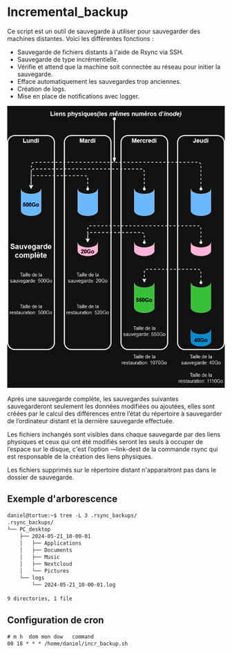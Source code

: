 # Incremental_backup
Ce script est un outil de sauvegarde à utiliser pour sauvegarder des machines distantes.
Voici les différentes fonctions :
  * Sauvegarde de fichiers distants à l'aide de Rsync via SSH.
  * Sauvegarde de type incrémentielle.
  * Vérifie et attend que la machine soit connectée au réseau pour initier la sauvegarde.
  * Efface automatiquement les sauvegardes trop anciennes.
  * Création de logs.
  * Mise en place de notifications avec logger.

![sauvegarde](incr_back.png)

Après une sauvegarde complète, les sauvegardes suivantes sauvegarderont seulement les données modifiées ou ajoutées,
elles sont créées par le calcul des différences entre l’état du répertoire à sauvegarder de l’ordinateur distant et la dernière sauvegarde effectuée.

Les fichiers inchangés sont visibles dans chaque sauvegarde par des liens physiques et ceux qui ont été modifiés seront les seuls à occuper de l’espace sur le disque,
c'est l’option -–link-dest de la commande rsync qui est responsable de la création des liens physiques.

Les fichiers supprimés sur le répertoire distant n'apparaitront pas dans le dossier de sauvegarde.

## Exemple d'arborescence
```
daniel@tortue:~$ tree -L 3 .rsync_backups/
.rsync_backups/
└── PC_desktop
    ├── 2024-05-21_10-00-01
    │   ├── Applications
    │   ├── Documents
    │   ├── Music
    │   ├── Nextcloud
    │   └── Pictures
    └── logs
        └── 2024-05-21_10-00-01.log

9 directories, 1 file
```

## Configuration de cron
```
# m h  dom mon dow   command
00 18 * * * /home/daniel/incr_backup.sh
```
